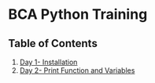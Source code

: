 # BCA Python Training

## Table of Contents
1. [Day 1- Installation](./day1_installation/day_1_installation.md)
2. [Day 2- Print Function and Variables](./day2_print_and_variable/day_2.md)